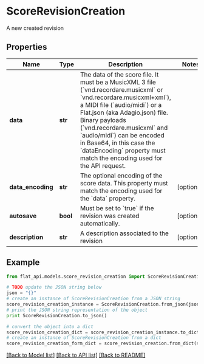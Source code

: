# ScoreRevisionCreation

A new created revision

## Properties

Name | Type | Description | Notes
------------ | ------------- | ------------- | -------------
**data** | **str** | The data of the score file. It must be a MusicXML 3 file (&#x60;vnd.recordare.musicxml&#x60; or &#x60;vnd.recordare.musicxml+xml&#x60;), a MIDI file (&#x60;audio/midi&#x60;) or a Flat.json (aka Adagio.json) file. Binary payloads (&#x60;vnd.recordare.musicxml&#x60; and &#x60;audio/midi&#x60;) can be encoded in Base64, in this case the &#x60;dataEncoding&#x60; property must match the encoding used for the API request.  | 
**data_encoding** | **str** | The optional encoding of the score data. This property must match the encoding used for the &#x60;data&#x60; property. | [optional] 
**autosave** | **bool** | Must be set to &#x60;true&#x60; if the revision was created automatically.  | [optional] 
**description** | **str** | A description associated to the revision | [optional] 

## Example

```python
from flat_api.models.score_revision_creation import ScoreRevisionCreation

# TODO update the JSON string below
json = "{}"
# create an instance of ScoreRevisionCreation from a JSON string
score_revision_creation_instance = ScoreRevisionCreation.from_json(json)
# print the JSON string representation of the object
print ScoreRevisionCreation.to_json()

# convert the object into a dict
score_revision_creation_dict = score_revision_creation_instance.to_dict()
# create an instance of ScoreRevisionCreation from a dict
score_revision_creation_form_dict = score_revision_creation.from_dict(score_revision_creation_dict)
```
[[Back to Model list]](../README.md#documentation-for-models) [[Back to API list]](../README.md#documentation-for-api-endpoints) [[Back to README]](../README.md)


